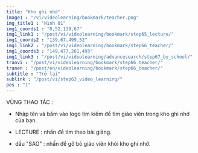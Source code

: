 ```yaml
---
title: "Kho ghi nhớ"
image1 : "/vi/videolearning/bookmark/teacher.png"
img_title1 : "Hình 01"
img1_coords1 : "0,52,139,67"
img1_link1 : "/post/vi/videolearning/bookmark/step65_lecture/"
img1_coords2 : "139,67,499,52"
img1_link2 : "/post/vi/videolearning/bookmark/step66_teacher/"
img1_coords3 : "149,477,261,493"
img1_link3 : "/post/vi/videolearning/advancesearch/step67_by_school/"
tranvi : "/post/vi/videolearning/bookmark/step66_teacher/"
tranen : "/post/en/videolearning/bookmark/step66_teacher/"
subtitle : "Trở lại"
sublink : "/post/vi/step63_video_learning/"
pos : "1"
---
```

VÙNG THAO TÁC :

- Nhập tên và bấm vào logo tìm kiếm để tìm giáo viên trong kho ghi nhớ của bạn.

- LECTURE : nhấn để tìm theo bài giảng.

- dấu "SAO" : nhấn để gỡ bỏ giáo viên khỏi kho ghi nhớ.	